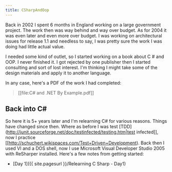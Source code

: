```yaml
---
title: CSharpAndOop
---
```

Back in 2002 I spent 6 months in England working on a large government project. The work then was way behind and way over budget. As for 2004 it was even later and even more over budget. I was working on architectural issues for release 1.1 and needless to say, I was pretty sure the work I was doing had little actual value.

I needed some kind of outlet, so I started working on a book about C # and OOP. I never finished it. I got rejected by one publisher then I started consulting and sort of lost interest. I'm thinking I might take some of the design materials and apply it to another language.

In any case, here's a PDF of the work I had completed:
> [[file:C# and .NET By Example.pdf]]



## Back into C#
So here it is 5+ years later and I'm relearning C# for various reasons. Things have changed since then. Where as before I was test [TDD](http://junit.sourceforge.net/doc/testinfected/testing.htm|test infected]], now I practice [[http://schuchert.wikispaces.com/Test+Driven+Development). Back then I used VI and a DOS shell, now I use Microsoft Visual Developer Studio 2005 with ReSharper installed. Here's a few notes from getting started:
* [Day 1]({{ site.pagesurl }}/Relearning C Sharp - Day1)
